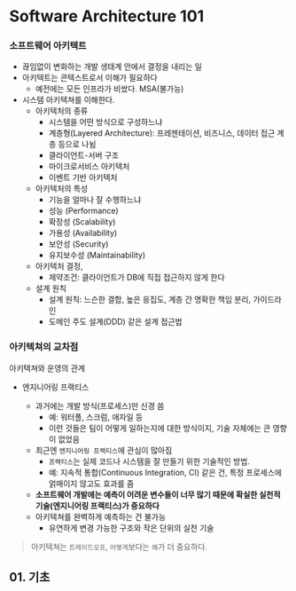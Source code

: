 # Software Architecture 101

### 소프트웨어 아키텍트

- 끊임없이 변화하는 개발 생태계 안에서 결정을 내리는 일
- 아키텍트는 콘텍스트로서 이해가 필요하다
  - 예전에는 모든 인프라가 비쌌다. MSA(불가능)
- 시스템 아키텍쳐를 이해한다.
  - 아키텍처의 종류
    - 시스템을 어떤 방식으로 구성하느냐
    - 계층형(Layered Architecture): 프레젠테이션, 비즈니스, 데이터 접근 계층 등으로 나뉨
    - 클라이언트-서버 구조
    - 마이크로서비스 아키텍처
    - 이벤트 기반 아키텍처
  - 아키텍처의 특성
    - 기능을 얼마나 잘 수행하느냐
    - 성능 (Performance)
    - 확장성 (Scalability)
    - 가용성 (Availability)
    - 보안성 (Security)
    - 유지보수성 (Maintainability)
  - 아키텍처 결정,
    - 제약조건: 클라이언트가 DB에 직접 접근하지 않게 한다
  - 설계 원칙
    - 설계 원칙: 느슨한 결합, 높은 응집도, 계층 간 명확한 책임 분리, 가이드라인
    - 도메인 주도 설계(DDD) 같은 설계 접근법

### 아키텍쳐의 교차점

아키텍쳐와 운영의 관계

- 엔지니어링 프랙티스

  - 과거에는 개발 방식(프로세스)만 신경 씀
    - 예: 워터폴, 스크럼, 애자일 등
    - 이런 것들은 팀이 어떻게 일하는지에 대한 방식이지, 기술 자체에는 큰 영향이 없었음
  - 최근엔 `엔지니어링 프랙티스`에 관심이 많아짐
    - `프랙티스`는 실제 코드나 시스템을 잘 만들기 위한 기술적인 방법.
    - 예: 지속적 통합(Continuous Integration, CI) 같은 건, 특정 프로세스에 얽매이지 않고도 효과를 줌
  - **소프트웨어 개발에는 예측이 어려운 변수들이 너무 많기 때문에 확실한 실천적 기술(엔지니어링 프랙티스)가 중요하다**
  - 아키텍쳐를 완벽하게 예측하는 건 불가능
    - 유연하게 변경 가능한 구조와 작은 단위의 실천 기술

> 아키텍쳐는 `트레이드오프`, `어떻게`보다는 `왜`가 더 중요하다.

## 01. 기초
